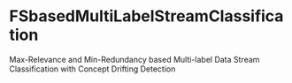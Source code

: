 # FSbasedMultiLabelStreamClassification
Max-Relevance and Min-Redundancy based Multi-label Data Stream Classification with Concept Drifting Detection
